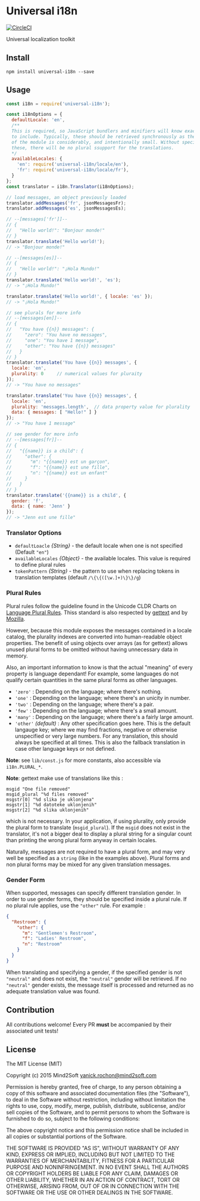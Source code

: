 # Universal i18n

[![CircleCI](https://circleci.com/gh/yanickrochon/universal-matrix/tree/master.svg?style=svg)](https://circleci.com/gh/yanickrochon/universal-matrix/tree/master)

Universal localization toolkit


## Install

```
npm install universal-i18n --save
```


## Usage

```javascript
const i18n = require('universal-i18n');

const i18nOptions = {
  defaultLocale: 'en',
  /**
  This is required, so JavaScript bundlers and minifiers will know exactly what
  to include. Typically, these should be retrieved synchronously as the size
  of the module is considerably, and intentionally small. Without specifying
  these, there will be no plural ssupport for the translations.
  */
  availableLocales: {
    'en': require('universal-i18n/locale/en'),
    'fr': require('universal-i18n/locale/fr'),
  }
};
const translator = i18n.Translator(i18nOptions);

// load messages, an object previously loaded
translator.addMessages('fr', jsonMessagesFr);
translator.addMessages('es', jsonMessagesEs);

// --[messages['fr']]--
// {
//   "Hello world!": "Bonjour monde!"
// }
translator.translate('Hello world!');
// -> "Bonjour monde!"

// --[messages[es]]--
// {
//   "Hello world!": "¡Hola Mundo!"
// }
translator.translate('Hello world!', 'es');
// -> "¡Hola Mundo!"

translator.translate('Hello world!', { locale: 'es' });
// -> "¡Hola Mundo!"

// see plurals for more info
// --[messages[en]]--
// {
//   "You have {{n}} messages": {
//     "zero": "You have no messages",
//     "one": "You have 1 message",
//     "other": "You have {{n}} messages"
//   }
// }
translator.translate('You have {{n}} messages', {
  locale: 'en',
  plurality: 0     // numerical values for pluraity
});
// -> "You have no messages"

translator.translate('You have {{n}} messages', {
  locale: 'en',
  plurality: 'messages.length',  // data property value for plurality
  data: { messages: [ "Hello!" ] }
});
// -> "You have 1 message"

// see gender for more info
// --[messages[fr]]--
// {
//   "{{name}} is a child": {
//     "other": {
//       "m": "{{name}} est un garçon",
//       "f": "{{name}} est une fille",
//       "n": "{{name}} est un enfant"
//     }
//   }
// }
translator.translate('{{name}} is a child', {
  gender: 'f',
  data: { name: 'Jenn' }
});
// -> "Jenn est une fille"
```


### Translator Options

* `defaultLoacle` *{String}* - the default locale when one is not specified (Default `"en"`)
* `availableLocales` *{Object}* - the available locales. This value is required to define plural rules
* `tokenPattern` *{String}* - the pattern to use when replacing tokens in translation templates (default `/\{\{([\w.]+)\}\}/g`)

### Plural Rules

Plural rules follow the guideline found in the Unicode CLDR Charts on [Language Plural Rules](http://www.unicode.org/cldr/charts/latest/supplemental/language_plural_rules.html). Thiss standard is also respected by [gettext](http://www.gnu.org/software/gettext/) and by [Mozilla](https://developer.mozilla.org/en/docs/Localization_and_Plurals).

However, because this module exposes the messages contained in a locale catalog, the plurality indexes are converted into human-readable object properties. The benefit of using objects over arrays (as for gettext) allows unused plural forms to be omitted without having unnecessary data in memory.

Also, an important information to know is that the actual "meaning" of every property is language dependant! For example, some languages do not qualify certain quantities in the same plural forms as other languages.

* `'zero'` : Depending on the language; where there's nothing.
* `'one'` : Depending on the language; where there's an unicity in number.
* `'two'` : Depending on the language; where there's a pair.
* `'few'` : Depending on the language; where there's a small amount.
* `'many'` : Depending on the language; where there's a fairly large amount.
* `'other'` *(default)* : Any other specification goes here. This is the default langauge key; where we may find fractions, negative or otherwise unspecified or very large numbers. For any translation, this should always be specified at all times. This is also the fallback translation in case other language keys or not defined.

**Note**: see `lib/const.js` for more constants, also accessible via `i18n.PLURAL_*`.

**Note**: gettext make use of translations like this :

```text
msgid "One file removed"
msgid_plural "%d files removed"
msgstr[0] "%d slika je uklonjena"
msgstr[1] "%d datoteke uklonjenih"
msgstr[2] "%d slika uklonjenih"
```

which is not necessary. In your application, if using plurality, only provide the plural form to translate (`msgid_plural`). If the `msgid` does not exist in the translator, it's not a bigger deal to display a plural string for a singular count than printing the wrong plural form anyway in certain locales.

Naturally, messages are not required to have a plural form, and may very well be specified as a `string` (like in the examples above). Plural forms and non plural forms may be mixed for any given translation messages.


### Gender Form

When supported, messages can specify different translation gender. In order to use gender forms, they should be specified inside a plural rule. If no plural rule applies, use the `"other"` rule. For example :

```json
{
  "Restroom": {
    "other": {
      "m": "Gentlemen's Restroom",
      "f": "Ladies' Restroom",
      "n": "Restroom"
    }
  }
}
```

When translating and specifying a gender, if the specified gender is not `"neutral"` and does not exist, the `"neutral"` gender will be retrieved. If no `"neutral"` gender exists, the message itself is processed and returned as no adequate translation value was found.


## Contribution

All contributions welcome! Every PR **must** be accompanied by their associated
unit tests!


## License

The MIT License (MIT)

Copyright (c) 2015 Mind2Soft <yanick.rochon@mind2soft.com>

Permission is hereby granted, free of charge, to any person obtaining a copy of this software and associated documentation files (the "Software"), to deal in the Software without restriction, including without limitation the rights to use, copy, modify, merge, publish, distribute, sublicense, and/or sell copies of the Software, and to permit persons to whom the Software is furnished to do so, subject to the following conditions:

The above copyright notice and this permission notice shall be included in all copies or substantial portions of the Software.

THE SOFTWARE IS PROVIDED "AS IS", WITHOUT WARRANTY OF ANY KIND, EXPRESS OR IMPLIED, INCLUDING BUT NOT LIMITED TO THE WARRANTIES OF MERCHANTABILITY, FITNESS FOR A PARTICULAR PURPOSE AND NONINFRINGEMENT. IN NO EVENT SHALL THE AUTHORS OR COPYRIGHT HOLDERS BE LIABLE FOR ANY CLAIM, DAMAGES OR OTHER LIABILITY, WHETHER IN AN ACTION OF CONTRACT, TORT OR OTHERWISE, ARISING FROM, OUT OF OR IN CONNECTION WITH THE SOFTWARE OR THE USE OR OTHER DEALINGS IN THE SOFTWARE.
